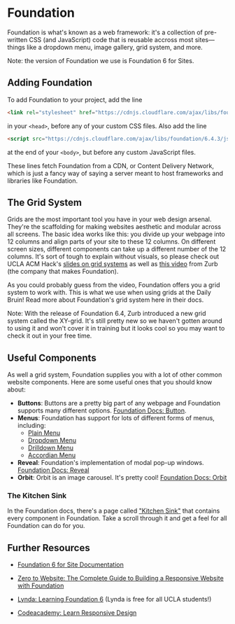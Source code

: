 # Foundation
Foundation is what's known as a web framework: it's a collection of pre-written CSS (and JavaScript) code that is reusable accross most sites—things like a dropdown menu, image gallery, grid system, and more.

Note: the version of Foundation we use is Foundation 6 for Sites.

## Adding Foundation
To add Foundation to your project, add the line
```html
<link rel="stylesheet" href="https://cdnjs.cloudflare.com/ajax/libs/foundation/6.4.3/css/foundation.min.css">
```
in your `<head>`, before any of your custom CSS files. Also add the line
```html
<script src="https://cdnjs.cloudflare.com/ajax/libs/foundation/6.4.3/js/foundation.min.js"></script>
```
at the end of your `<body>`, but before any custom JavaScript files.

These lines fetch Foundation from a CDN, or Content Delivery Network, which is just a fancy way of saying a server meant to host frameworks and libraries like Foundation.

## The Grid System
Grids are the most important tool you have in your web design arsenal. They're the scaffolding for making websites aesthetic and modular across all screens. The basic idea works like this: you divide up your webpage into 12 columns and align parts of your site to these 12 columns. On different screen sizes, different components can take up a different number of the 12 columns. It's sort of tough to explain without visuals, so please check out UCLA ACM Hack's [slides on grid systems](grids.pdf) as well as [this video](https://youtu.be/k1zizfK2xbQ) from Zurb (the company that makes Foundation).

As you could probably guess from the video, Foundation offers you a grid system to work with. This is what we use when using grids at the Daily Bruin! Read more about Foundation's grid system here in their docs.

Note: With the release of Foundation 6.4, Zurb introduced a new grid system called the XY-grid. It's still pretty new so we haven't gotten around to using it and won't cover it in training but it looks cool so you may want to check it out in your free time.

## Useful Components
As well a grid system, Foundation supplies you with a lot of other common website components. Here are some useful ones that you should know about:
- **Buttons**: Buttons are a pretty big part of any webpage and Foundation supports many different options. [Foundation Docs: Button](https://foundation.zurb.com/sites/docs/button.html).
- **Menus**: Foundation has support for lots of different forms of menus, including:
  - [Plain Menu](https://foundation.zurb.com/sites/docs/menu.html)
  - [Dropdown Menu](https://foundation.zurb.com/sites/docs/dropdown-menu.html)
  - [Drilldown Menu](https://foundation.zurb.com/sites/docs/drilldown-menu.html)
  - [Accordian Menu](https://foundation.zurb.com/sites/docs/accordion-menu.html)
- **Reveal**: Foundation's implementation of modal pop-up windows. [Foundation Docs: Reveal](https://foundation.zurb.com/sites/docs/reveal.html)
- **Orbit**: Orbit is an image carousel. It's pretty cool! [Foundation Docs: Orbit](https://foundation.zurb.com/sites/docs/orbit.html)

### The Kitchen Sink
In the Foundation docs, there's a page called ["Kitchen Sink"](https://foundation.zurb.com/sites/docs/kitchen-sink.html) that contains every component in Foundation. Take a scroll through it and get a feel for all Foundation can do for you. 

## Further Resources
- [Foundation 6 for Site Documentation](https://foundation.zurb.com/sites/docs/)
- [Zero to Website: The Complete Guide to Building a Responsive Website with Foundation](https://foundation.zurb.com/sites/docs/kitchen-sink.html)
- [Lynda: Learning Foundation 6](https://www.lynda.com/Foundation-tutorials/Learning-Foundation-6/622086-2.html) (Lynda is free for all UCLA students!)

- [Codeacademy: Learn Responsive Design](https://www.codecademy.com/learn/learn-responsive-design)
